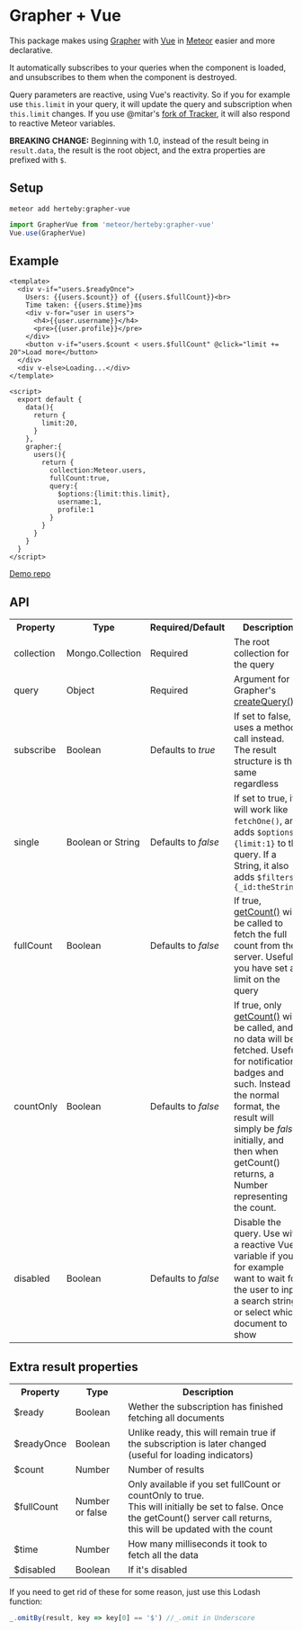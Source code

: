 # Grapher + Vue

This package makes using [Grapher](http://grapher.cultofcoders.com/) with [Vue](https://vuejs.org/) in [Meteor](https://www.meteor.com/) easier and more declarative.

It automatically subscribes to your queries when the component is loaded, and unsubscribes to them when the component is destroyed.

Query parameters are reactive, using Vue's reactivity. So if you for example use `this.limit` in your query, it will update the query and subscription when `this.limit` changes. If you use @mitar's [fork of Tracker](https://github.com/meteor-vue/tracker), it will also respond to reactive Meteor variables.

**BREAKING CHANGE:** Beginning with 1.0, instead of the result being in `result.data`, the result is the root object, and the extra properties are prefixed with `$`.

## Setup
```
meteor add herteby:grapher-vue
```
```javascript
import GrapherVue from 'meteor/herteby:grapher-vue'
Vue.use(GrapherVue)
```
## Example
```vue
<template>
  <div v-if="users.$readyOnce">
    Users: {{users.$count}} of {{users.$fullCount}}<br>
    Time taken: {{users.$time}}ms
    <div v-for="user in users">
      <h4>{{user.username}}</h4>
      <pre>{{user.profile}}</pre>
    </div>
    <button v-if="users.$count < users.$fullCount" @click="limit += 20">Load more</button>
  </div>
  <div v-else>Loading...</div>
</template>

<script>
  export default {
    data(){
      return {
        limit:20,
      }
    },
    grapher:{
      users(){
        return {
          collection:Meteor.users,
          fullCount:true,
          query:{
            $options:{limit:this.limit},
            username:1,
            profile:1
          }
        }
      }
    }
  }
</script>
```
[Demo repo](https://github.com/Herteby/testing)

## API
<table>
  <tr>
    <th>Property</th>
    <th>Type</th>
    <th>Required/Default</th>
    <th>Description</th>
  </tr>
  <tr>
    <td>collection</td>
    <td>Mongo.Collection</td>
    <td>Required</td>
    <td>The root collection for the query</td>
  </tr>
  <tr>
    <td>query</td>
    <td>Object</td>
    <td>Required</td>
    <td>Argument for Grapher's <a href="http://grapher.cultofcoders.com/api/query.html#Collection-createQuery">createQuery()</a></td>
  </tr>
  <tr>
    <td>subscribe</td>
    <td>Boolean</td>
    <td>Defaults to <i>true</i></td>
    <td>If set to false, uses a method call instead. The result structure is the same regardless</td>
  </tr>
  <tr>
    <td>single</td>
    <td>Boolean or String</td>
    <td>Defaults to <i>false</i></td>
    <td>If set to true, it will work like <code>fetchOne()</code>, and adds <code>$options:{limit:1}</code> to the query. If a String, it also adds <code>$filters:{_id:theString}</code></td>
  </tr>
  <tr>
    <td>fullCount</td>
    <td>Boolean</td>
    <td>Defaults to <i>false</i></td>
    <td>If true, <a href="http://grapher.cultofcoders.com/api/query.html#Query-getCount">getCount()</a> will be called to fetch the full count from the server. Useful if you have set a limit on the query</td>
  </tr>
  <tr>
    <td>countOnly</td>
    <td>Boolean</td>
    <td>Defaults to <i>false</i></td>
    <td>If true, only <a href="http://grapher.cultofcoders.com/api/query.html#Query-getCount">getCount()</a> will be called, and no data will be fetched. Useful for notification badges and such. Instead of the normal format, the result will simply be <i>false</i> initially, and then when getCount() returns, a Number representing the count.</td>
  </tr>
  <tr>
    <td>disabled</td>
    <td>Boolean</td>
    <td>Defaults to <i>false</i></td>
    <td>Disable the query. Use with a reactive Vue variable if you for example want to wait for the user to input a search string, or select which document to show</td>
  </tr>
</table>

## Extra result properties
<table>
  <tr>
    <th>Property</th>
    <th>Type</th>
    <th>Description</th>
  </tr>
  <tr>
    <td>$ready</td>
    <td>Boolean</td>
    <td>Wether the subscription has finished fetching all documents</td>
  </tr>
  <tr>
    <td>$readyOnce</td>
    <td>Boolean</td>
    <td>Unlike ready, this will remain true if the subscription is later changed (useful for loading indicators)</td>
  </tr>
  <tr>
    <td>$count</td>
    <td>Number</td>
    <td>Number of results</td>
  </tr>
  <tr>
    <td>$fullCount</td>
    <td>Number or false</td>
    <td>Only available if you set fullCount or countOnly to true.<br>This will initially be set to false. Once the getCount() server call returns, this will be updated with the count</td>
  </tr>
  <tr>
    <td>$time</td>
    <td>Number</td>
    <td>How many milliseconds it took to fetch all the data</td>
  </tr>
  <tr>
    <td>$disabled</td>
    <td>Boolean</td>
    <td>If it's disabled</td>
  </tr>
</table>

If you need to get rid of these for some reason, just use this Lodash function:
```javascript
_.omitBy(result, key => key[0] == '$') //_.omit in Underscore
```
